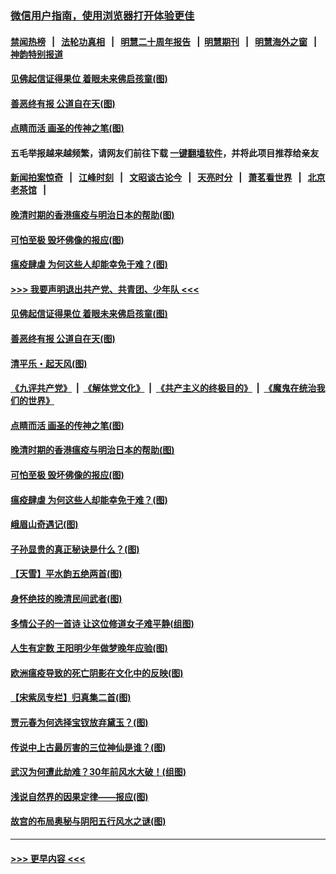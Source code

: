 ### [微信用户指南，使用浏览器打开体验更佳](https://github.com/gfw-breaker/banned-news1/blob/master/indexes/wechat-guide.md?t=0)
#### [禁闻热榜](热点新闻.md?t=0)  &nbsp;&nbsp;|&nbsp;&nbsp; [法轮功真相](https://github.com/gfw-breaker/truth/blob/master/README.md?t=0) &nbsp;&nbsp;|&nbsp;&nbsp; [明慧二十周年报告](https://github.com/gfw-breaker/mh-reports/blob/master/README.md?t=0) &nbsp;&nbsp;|&nbsp;&nbsp;[明慧期刊](https://github.com/gfw-breaker/mh-qikan) &nbsp;&nbsp;|&nbsp;&nbsp; [明慧海外之窗](https://github.com/gfw-breaker/mh-news/blob/master/README.md?t=0) &nbsp;&nbsp;|&nbsp;&nbsp; [神韵特别报道](https://github.com/gfw-breaker/mh-news/blob/master/shenyun.md?t=0)
#### [见佛起信证得果位 着眼未来佛启孩童(图)](../pages/p7/921596.md?t=02061222) 
#### [善恶终有报 公道自在天(图)](../pages/p7/921441.md?t=02061222) 
#### [点睛而活 画圣的传神之笔(图)](../pages/p7/921583.md?t=02061222) 
#### 五毛举报越来越频繁，请网友们前往下载 [一键翻墙软件](https://github.com/gfw-breaker/ssr-accounts)，并将此项目推荐给亲友
#### [新闻拍案惊奇](https://github.com/gfw-breaker/banned-news1/blob/master/pages/link4.md) &nbsp;&nbsp;|&nbsp;&nbsp; [江峰时刻](https://github.com/gfw-breaker/banned-news1/blob/master/pages/link4.md) &nbsp;&nbsp;|&nbsp;&nbsp; [文昭谈古论今](https://github.com/gfw-breaker/banned-news1/blob/master/pages/link4.md) &nbsp;&nbsp;|&nbsp;&nbsp; [天亮时分](https://github.com/gfw-breaker/banned-news1/blob/master/pages/link4.md) &nbsp;&nbsp;|&nbsp;&nbsp; [萧茗看世界](https://github.com/gfw-breaker/banned-news1/blob/master/pages/link4.md) &nbsp;&nbsp;|&nbsp;&nbsp; [北京老茶馆](https://github.com/gfw-breaker/banned-news1/blob/master/pages/link4.md) &nbsp;&nbsp;|&nbsp;&nbsp; 
#### [晚清时期的香港瘟疫与明治日本的帮助(图)](../pages/p7/921674.md?t=02061222) 
#### [可怕至极 毁坏佛像的报应(图)](../pages/p7/921437.md?t=02061222) 
#### [瘟疫肆虐 为何这些人却能幸免于难？(图)](../pages/p7/921768.md?t=02061222) 
#### [>>> 我要声明退出共产党、共青团、少年队 <<<](https://github.com/begood0513/goodnews/blob/master/quit/letter.md) 
#### [见佛起信证得果位 着眼未来佛启孩童(图)](../pages/p7/921596.md?t=02061222) 
#### [善恶终有报 公道自在天(图)](../pages/p7/921441.md?t=02061222) 
#### [清平乐・起天风(图)](../pages/p7/921607.md?t=02061222) 
#### [《九评共产党》](https://github.com/begood0513/9ping.md/blob/master/README.md) &nbsp;|&nbsp; [《解体党文化》](../../../../jtdwh.md/blob/master/README.md)  &nbsp;|&nbsp; [《共产主义的终极目的》](../../../../gczydzjmd.md/blob/master/README.md) &nbsp;|&nbsp; [《魔鬼在统治我们的世界》](../../../../mgztzwmdsj.md/blob/master/README.md) 
#### [点睛而活 画圣的传神之笔(图)](../pages/p7/921583.md?t=02061222) 
#### [晚清时期的香港瘟疫与明治日本的帮助(图)](../pages/p7/921674.md?t=02061222) 
#### [可怕至极 毁坏佛像的报应(图)](../pages/p7/921437.md?t=02061222) 
#### [瘟疫肆虐 为何这些人却能幸免于难？(图)](../pages/p7/921768.md?t=02061222) 
#### [峨眉山奇遇记(图)](../pages/p7/921442.md?t=02061222) 
#### [子孙显贵的真正秘诀是什么？(图)](../pages/p7/921334.md?t=02061222) 
#### [【天雪】平水韵五绝两首(图)](../pages/p7/921604.md?t=02061222) 
#### [身怀绝技的晚清民间武者(图)](../pages/p7/921488.md?t=02061222) 
#### [多情公子的一首诗 让这位修道女子难平静(组图)](../pages/p7/886851.md?t=02061222) 
#### [人生有定数 王阳明少年做梦晚年应验(图)](../pages/p7/921608.md?t=02061222) 
#### [欧洲瘟疫导致的死亡阴影在文化中的反映(图)](../pages/p7/921313.md?t=02061222) 
#### [【宋紫凤专栏】归真集二首(图)](../pages/p7/921582.md?t=02061222) 
#### [贾元春为何选择宝钗放弃黛玉？(图)](../pages/p7/921330.md?t=02061222) 
#### [传说中上古最厉害的三位神仙是谁？(图)](../pages/p7/921337.md?t=02061222) 
#### [武汉为何遭此劫难？30年前风水大破！(组图)](../pages/p7/921355.md?t=02061222) 
#### [浅说自然界的因果定律——报应(图)](../pages/p7/921325.md?t=02061222) 
#### [故宫的布局奥秘与阴阳五行风水之谜(图)](../pages/p7/921340.md?t=02061222) 

----
#### [ >>> 更早内容 <<< ](../indexes/p7-earlier.md)
